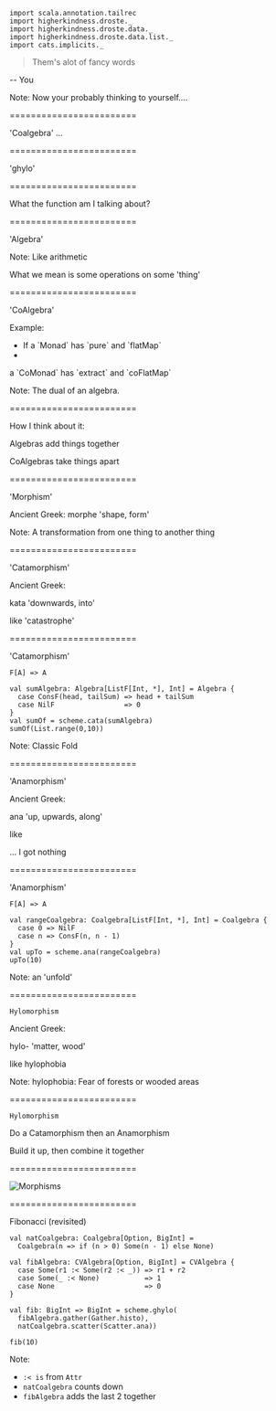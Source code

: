 ```tut:invisible
import scala.annotation.tailrec
import higherkindness.droste._
import higherkindness.droste.data._
import higherkindness.droste.data.list._
import cats.implicits._
```
> Them's alot of fancy words

-- You


Note:
Now  your probably thinking to yourself....

========================

'Coalgebra' ...

========================

'ghylo'

========================

What the function am I talking about?

========================

'Algebra'


Note:
Like arithmetic

What we mean is some operations on some 'thing'

========================

'CoAlgebra'

Example:  <!-- .element: class="fragment" data-fragment-index="1" -->
 - <!-- .element: class="fragment" data-fragment-index="2" --> If a `Monad` has `pure` and `flatMap`
 -
  <!-- .element: class="fragment" data-fragment-index="3" -->  a `CoMonad` has `extract` and `coFlatMap`

Note:
The dual of an algebra.

========================

How I think about it:

Algebras add things together <!-- .element: class="fragment" data-fragment-index="1" -->

CoAlgebras take things apart <!-- .element: class="fragment" data-fragment-index="2" -->


========================

'Morphism'

Ancient Greek: <!-- .element: class="fragment" data-fragment-index="1" -->
morphe 'shape, form' <!-- .element: class="fragment" data-fragment-index="2" -->

Note:
A transformation from one thing to another thing

========================

'Catamorphism'

Ancient Greek: <!-- .element: class="fragment" data-fragment-index="1" -->

kata 'downwards, into' <!-- .element: class="fragment" data-fragment-index="2" -->

like 'catastrophe' <!-- .element: class="fragment" data-fragment-index="3" -->

========================

'Catamorphism'

`F[A] => A`

```tut:book
val sumAlgebra: Algebra[ListF[Int, *], Int] = Algebra {
  case ConsF(head, tailSum) => head + tailSum
  case NilF                 => 0
}
val sumOf = scheme.cata(sumAlgebra)
sumOf(List.range(0,10))
```

Note:
Classic Fold

========================

'Anamorphism'

Ancient Greek: <!-- .element: class="fragment" data-fragment-index="1" -->

ana 'up, upwards, along' <!-- .element: class="fragment" data-fragment-index="2" -->

like <!-- .element: class="fragment" data-fragment-index="3" -->

... I got nothing <!-- .element: class="fragment" data-fragment-index="4" -->

========================

'Anamorphism'

`F[A] => A`

```tut:book
val rangeCoalgebra: Coalgebra[ListF[Int, *], Int] = Coalgebra {
  case 0 => NilF
  case n => ConsF(n, n - 1)
}
val upTo = scheme.ana(rangeCoalgebra)
upTo(10)
```

Note:
an 'unfold'

========================

`Hylomorphism`

Ancient Greek: <!-- .element: class="fragment" data-fragment-index="1" -->

hylo- 'matter, wood' <!-- .element: class="fragment" data-fragment-index="2" -->

like hylophobia <!-- .element: class="fragment" data-fragment-index="3" -->

Note:
hylophobia: Fear of forests or wooded areas

========================

`Hylomorphism`

Do a Catamorphism then an Anamorphism <!-- .element: class="fragment" data-fragment-index="1" -->

Build it up, then combine it together  <!-- .element: class="fragment" data-fragment-index="2" -->

========================

![Morphisms](https://raw.githubusercontent.com/slamdata/matryoshka/master/resources/recursion-schemes.png)
<!-- .element: class="stretch" style="background-color:#FFFFFF" -->

========================

Fibonacci (revisited)

```tut:book:silent
val natCoalgebra: Coalgebra[Option, BigInt] =
  Coalgebra(n => if (n > 0) Some(n - 1) else None)

val fibAlgebra: CVAlgebra[Option, BigInt] = CVAlgebra {
  case Some(r1 :< Some(r2 :< _)) => r1 + r2
  case Some(_ :< None)           => 1
  case None                      => 0
}
```
```tut:book
val fib: BigInt => BigInt = scheme.ghylo(
  fibAlgebra.gather(Gather.histo),
  natCoalgebra.scatter(Scatter.ana))

fib(10)
```

Note:
- `:< is` from `Attr`
- `natCoalgebra` counts down
- `fibAlgebra` adds the last 2 together
